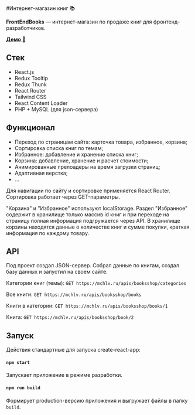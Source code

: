 #Интернет-магазин книг 📚 

**FrontEndBooks** — интернет-магазин по продаже книг для фронтенд-разработчиков.

**[Демо 🔗](https://mchlv.ru/projects/booksshop/)**

## Стек
- React.js
- Redux Tooltip
- Redux Thunk
- React Router
- Tailwind CSS
- React Content Loader
- PHP + MySQL (для json-сервера)

## Функционал

- Переход по страницам сайта: карточка товара, избранное, корзина;
- Сортировка списка книг по темам;
- Избранное: добавление и хранение списка книг;
- Корзина: добавление, хранение и расчет стоимости;
- Анимированные прелоадеры на время загрузки страниц;
- Адаптивная верстка;
- ...

Для навигации по сайту и сортировке применяется React Router. Сортировка работает через GET-параметры.

"Корзина" и "Избранное" используют localStorage. Раздел "Избранное" содержит в хранилище только массив id книг и при переходе на страницу полная информация подгружается через API. В хранилище корзины находятся данные о количестве книг и сумме покупки, краткая информация по каждому товару. 

## API
Под проект создал JSON-сервер. Собрал данные по книгам, создал базу данных и запустил на своем сайте.

Категории книг (темы):
`GET https://mchlv.ru/apis/booksshop/categories`

Все книги:
`GET https://mchlv.ru/apis/booksshop/books`

Книги в категории:
`GET https://mchlv.ru/apis/booksshop/books/1`

Книга:
`GET https://mchlv.ru/apis/booksshop/book/2`

## Запуск

Действия стандартные для запуска create-react-app:

#### `npm start`

Запускает приложение в режиме разработки.

#### `npm run build`

Формирует production-версию приложения и выгружает файлы в папку `build`.